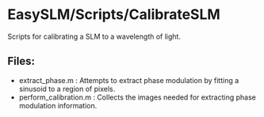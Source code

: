 # EasySLM/Scripts/CalibrateSLM

Scripts for calibrating a SLM to a wavelength of light.

<h2> Files: </br> </h2>
<ul>
    <li> extract_phase.m : Attempts to extract phase modulation by fitting a sinusoid to a region of pixels. </li>
    <li> perform_calibration.m : Collects the images needed for extracting phase modulation information. </li>
</ul>
